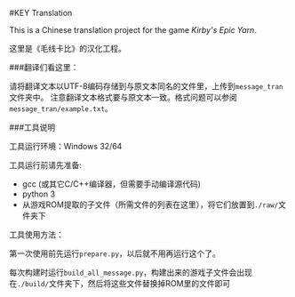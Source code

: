 ﻿#KEY Translation

This is a Chinese translation project for the game *Kirby's Epic Yarn*.

这里是《毛线卡比》的汉化工程。

###翻译们看这里：

请将翻译文本以UTF-8编码存储到与原文本同名的文件里，上传到`message_tran`文件夹中。
注意翻译文本格式要与原文本一致。格式问题可以参阅`message_tran/example.txt`。

###工具说明

工具运行环境：Windows 32/64

工具运行前请先准备:

- gcc (或其它C/C++编译器，但需要手动编译源代码)
- python 3
- 从游戏ROM提取的子文件（所需文件的列表在这里），将它们放置到`./raw/`文件夹下

工具使用方法：

第一次使用前先运行`prepare.py`，以后就不用再运行这个了。

每次构建时运行`build_all_message.py`，构建出来的游戏子文件会出现在`./build/`文件夹下，然后将这些文件替换掉ROM里的文件即可
